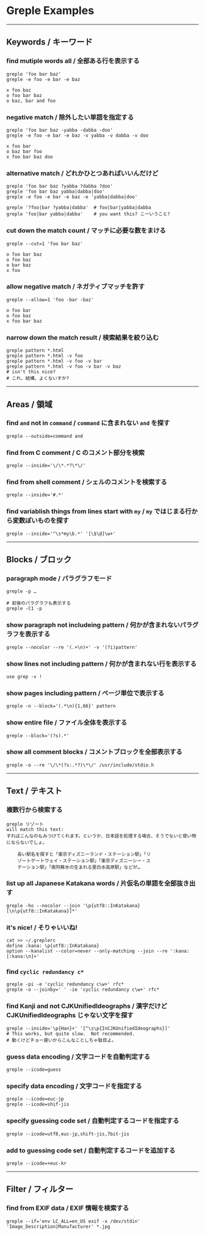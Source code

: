 Greple Examples
===

---
## Keywords / キーワード


### find mutiple words all / 全部ある行を表示する

	greple 'foo bar baz'
	greple -e foo -e bar -e baz
	
	x foo baz
	o foo bar baz
	o baz, bar and foo

### negative match / 除外したい単語を指定する

	greple 'foo bar baz -yabba -dabba -doo'
	greple -e foo -e bar -e baz -v yabba -v dabba -v doo
	
	x foo bar
	o baz bar foo
	x foo bar baz doo

### alternative match / どれかひとつあればいいんだけど

	greple 'foo bar baz ?yabba ?dabba ?doo'
	greple 'foo bar baz yabba|dabba|doo'
	greple -e foo -e bar -e baz -e 'yabba|dabba|doo'
	
	greple '?foo|bar ?yabba|dabba'  # foo|bar|yabba|dabba
	greple 'foo|bar yabba|dabba'    # you want this? こーいうこと?

### cut down the match count / マッチに必要な数をまける

	greple --cut=1 'foo bar baz'

	o foo bar baz
	o foo baz
	o bar baz
	x foo

### allow negative match / ネガティブマッチを許す

	greple --allow=1 'foo -bar -baz'
	
	o foo bar
	o foo baz
	x foo bar baz

### narrow down the match result / 検索結果を絞り込む
	greple pattern *.html
	greple pattern *.html -v foo
	greple pattern *.html -v foo -v bar
	greple pattern *.html -v foo -v bar -v baz
	# isn't this nice?
	# これ、結構、よくないすか?

---
## Areas / 領域

### find `and` not in `command` / `command` に含まれない `and` を探す

	greple --outside=command and

### find from C comment / C のコメント部分を検索

	greple --inside='\/\*.*?\*\/'

### find from shell comment / シェルのコメントを検索する

	greple --inside='#.*'

### find variablish things from lines start with `my` / `my` ではじまる行から変数ぽいものを探す

	greple --inside='^\s*my\b.*' '[\$\@]\w+'

---
## Blocks / ブロック

### paragraph mode / パラグラフモード

	greple -p …

	# 前後のパラグラフも表示する	
	greple -C1 -p

### show paragraph not includeing pattern / 何かが含まれないパラグラフを表示する

	greple --nocolor --re '(.+\n)+' -v '(?i)pattern'

### show lines not including pattern / 何かが含まれない行を表示する

	use grep -v !

### show pages including pattern / ページ単位で表示する

	greple -n --block='(.*\n){1,66}' pattern

### show entire file / ファイル全体を表示する

	greple --block='(?s).*'

### show all comment blocks / コメントブロックを全部表示する

	greple -o --re '\/\*(?s:.*?)\*\/' /usr/include/stdio.h


---
## Text / テキスト
### 複数行から検索する

	greple リゾート
	will match this text:
	すればこんなのもみつけてくれます。というか、日本語を処理する場合、そうでないと使い物にならないでしょ。
	
		長い駅名を探すと「東京ディズニーランド・ステーション駅」「リ
		ゾートゲートウェイ・ステーション駅」「東京ディズニーシー・ス
		テーション駅」「南阿蘇水の生まれる里白水高原駅」などが…



### list up all Japanese Katakana words / 片仮名の単語を全部抜き出す

	greple -ho --nocolor --join '\p{utf8::InKatakana}[\n\p{utf8::InKatakana}]*'

### it's nice! / そりゃいいね!

	cat >> ~/.greplerc
	define :kana: \p{utf8::InKatakana}
	option --kanalist --color=never --only-matching --join --re ':kana:[:kana:\n]+'

### find `cyclic redundancy c*`

	greple -pi -e 'cyclic redundancy c\w+' rfc*
	greple -o --joinby=' ' -ie 'cyclic redundancy c\w+' rfc*

### find Kanji and not CJKUnifiedIdeographs / 漢字だけど CJKUnifiedIdeographs じゃない文字を探す

	greple --inside='\p{Han}+' '[^\s\p{InCJKUnifiedIdeographs}]'
	# This works, but quite slow.  Not recommended.
	# 動くけどチョー遅いからこんなことしちゃ駄目よ。

### guess data encoding / 文字コードを自動判定する

	greple --icode=guess

### specify data encoding / 文字コードを指定する

	greple --icode=euc-jp
	greple --icode=shif-jis

### specify guessing code set / 自動判定するコードを指定する

	greple --icode=utf8,euc-jp,shift-jis,7bit-jis

### add to guessing code set / 自動判定するコードを追加する

	greple --icode=+euc-kr

---
## Filter / フィルター

### find from EXIF data / EXIF 情報を検索する

	greple --if='env LC_ALL=en_US exif -x /dev/stdin' 'Image_Description|Manufacturer' *.jpg

